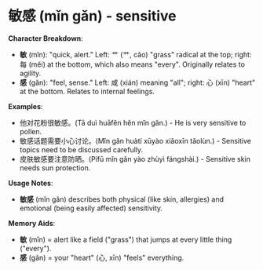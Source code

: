 # **敏感 (mǐn gǎn) - sensitive**

**Character Breakdown**:  
- **敏** (mǐn): "quick, alert." Left: ⺾ (艹, cǎo) "grass" radical at the top; right: 每 (měi) at the bottom, which also means "every". Originally relates to agility.  
- **感** (gǎn): "feel, sense." Left: 咸 (xián) meaning "all"; right: 心 (xīn) "heart" at the bottom. Relates to internal feelings.

**Examples**:  
- 他对花粉很敏感。(Tā duì huāfěn hěn mǐn gǎn.) - He is very sensitive to pollen.  
- 敏感话题需要小心讨论。(Mǐn gǎn huàtí xūyào xiǎoxīn tǎolùn.) - Sensitive topics need to be discussed carefully.  
- 皮肤敏感要注意防晒。(Pífū mǐn gǎn yào zhùyì fángshài.) - Sensitive skin needs sun protection.

**Usage Notes**:  
- **敏感** (mǐn gǎn) describes both physical (like skin, allergies) and emotional (being easily affected) sensitivity.

**Memory Aids**:  
- **敏** (mǐn) = alert like a field ("grass") that jumps at every little thing ("every").  
- **感** (gǎn) = your "heart" (心, xīn) "feels" everything.